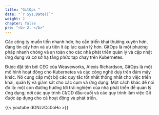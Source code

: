 ```yaml
---
title: "GitOps "
date: "`r Sys.Date()`"
weight: 2
chapter: false
pre: "<b> 2. </b>"
---
```


Các công ty muốn tiến nhanh hơn; họ cần triển khai thường xuyên hơn, đáng tin cậy hơn và ưu tiên ít áp lực quản lý hơn. GitOps là một phương pháp nhanh chóng và an toàn cho các nhà phát triển quản lý và cập nhật ứng dụng và cơ sở hạ tầng phức tạp chạy trên Kubernetes.

<!-- GitOps là một quy trình triển khai ứng dụng và quản lý hoạt động cùng một bộ các quy tắc tốt nhất để quản lý cả cơ sở hạ tầng lẫn triển khai cho các ứng dụng dựa trên đám mây. Bài viết này được chia thành hai phần. Trong phần đầu tiên, chúng tôi cung cấp cho bạn lịch sử của GitOps cũng như mô tả về cách hoạt động và những lợi ích của nó là gì. Trong phần thứ hai, bạn có thể thử nghiệm nó bằng một hướng dẫn thực hành mà mô tả cách thiết lập một đường ống triển khai liên tục với Flux đến Dịch vụ Kubernetes Đàn Hồi Amazon (Amazon EKS).

GitOps là gì?  -->

Được đặt tên bởi CEO của Weaveworks, Alexis Richardson, GitOps là một mô hình hoạt động cho Kubernetes và các công nghệ dựa trên đám mây khác. Nó cung cấp một bộ các quy tắc tốt nhất thống nhất cho việc triển khai, quản lý và giám sát cho các cụm và ứng dụng. Một cách khác để nói đó là: một con đường hướng tới trải nghiệm của nhà phát triển để quản lý ứng dụng; nơi các quy trình CI/CD đầu-cuối và các quy trình làm việc Git được áp dụng cho cả hoạt động và phát triển.

{{< youtube dONzzCc0oHo >}}